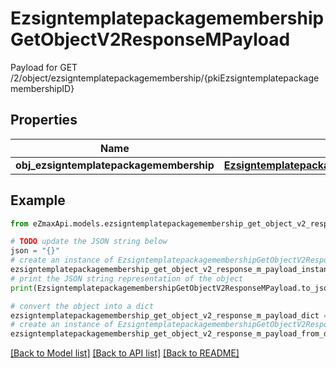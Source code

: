 # EzsigntemplatepackagemembershipGetObjectV2ResponseMPayload

Payload for GET /2/object/ezsigntemplatepackagemembership/{pkiEzsigntemplatepackagemembershipID}

## Properties

Name | Type | Description | Notes
------------ | ------------- | ------------- | -------------
**obj_ezsigntemplatepackagemembership** | [**EzsigntemplatepackagemembershipResponseCompound**](EzsigntemplatepackagemembershipResponseCompound.md) |  | 

## Example

```python
from eZmaxApi.models.ezsigntemplatepackagemembership_get_object_v2_response_m_payload import EzsigntemplatepackagemembershipGetObjectV2ResponseMPayload

# TODO update the JSON string below
json = "{}"
# create an instance of EzsigntemplatepackagemembershipGetObjectV2ResponseMPayload from a JSON string
ezsigntemplatepackagemembership_get_object_v2_response_m_payload_instance = EzsigntemplatepackagemembershipGetObjectV2ResponseMPayload.from_json(json)
# print the JSON string representation of the object
print(EzsigntemplatepackagemembershipGetObjectV2ResponseMPayload.to_json())

# convert the object into a dict
ezsigntemplatepackagemembership_get_object_v2_response_m_payload_dict = ezsigntemplatepackagemembership_get_object_v2_response_m_payload_instance.to_dict()
# create an instance of EzsigntemplatepackagemembershipGetObjectV2ResponseMPayload from a dict
ezsigntemplatepackagemembership_get_object_v2_response_m_payload_from_dict = EzsigntemplatepackagemembershipGetObjectV2ResponseMPayload.from_dict(ezsigntemplatepackagemembership_get_object_v2_response_m_payload_dict)
```
[[Back to Model list]](../README.md#documentation-for-models) [[Back to API list]](../README.md#documentation-for-api-endpoints) [[Back to README]](../README.md)


